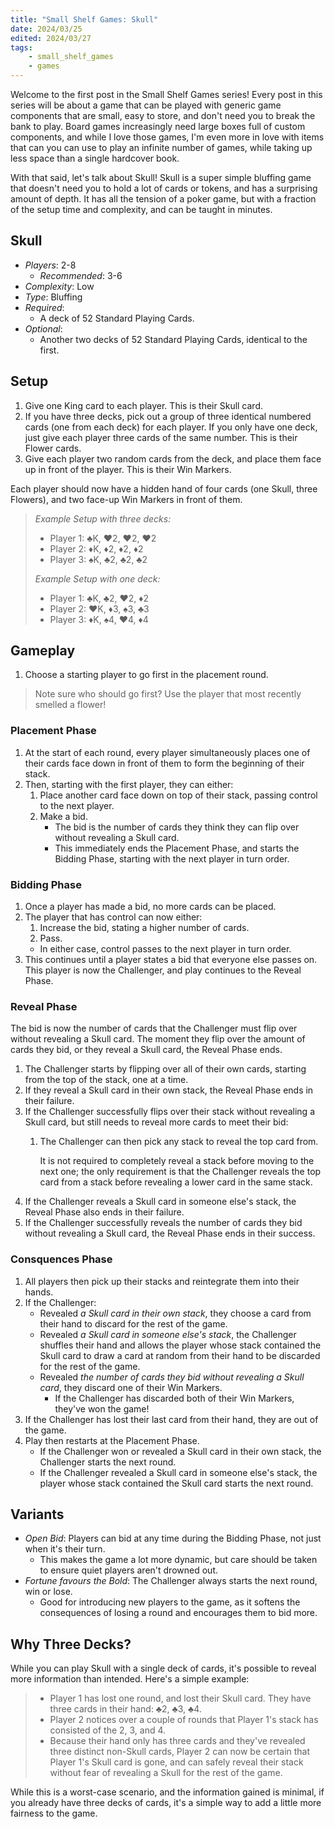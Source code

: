 ```yaml
---
title: "Small Shelf Games: Skull"
date: 2024/03/25
edited: 2024/03/27
tags:
    - small_shelf_games
    - games
---
```


Welcome to the first post in the Small Shelf Games series! Every post in this
series will be about a game that can be played with generic game components that
are small, easy to store, and don't need you to break the bank to play. Board
games increasingly need large boxes full of custom components, and while I love
those games, I'm even more in love with items that can you can use to play an
infinite number of games, while taking up less space than a single hardcover
book.

With that said, let's talk about Skull! Skull is a super simple bluffing game
that doesn't need you to hold a lot of cards or tokens, and has a surprising
amount of depth. It has all the tension of a poker game, but with a fraction of
the setup time and complexity, and can be taught in minutes.

## Skull

- _Players_: 2-8
    - _Recommended_: 3-6
- _Complexity_: Low
- _Type_: Bluffing
- _Required_:
    - A deck of 52 Standard Playing Cards.
- _Optional_:
    - Another two decks of 52 Standard Playing Cards, identical to the first.

## Setup

1. Give one King card to each player. This is their Skull card.
2. If you have three decks, pick out a group of three identical numbered cards
   (one from each deck) for each player. If you only have one deck, just give
   each player three cards of the same number. This is their Flower cards.
3. Give each player two random cards from the deck, and place them face up in
   front of the player. This is their Win Markers.

Each player should now have a hidden hand of four cards (one Skull, three
Flowers), and two face-up Win Markers in front of them.

> _Example Setup with three decks:_
>
> - Player 1: &#x2663;&#xfe0f;K, &#x2665;&#xfe0f;2, &#x2665;&#xfe0f;2,
>   &#x2665;&#xfe0f;2
> - Player 2: &#x2666;&#xfe0f;K, &#x2666;&#xfe0f;2, &#x2666;&#xfe0f;2,
>   &#x2666;&#xfe0f;2
> - Player 3: &#x2660;&#xfe0f;K, &#x2663;&#xfe0f;2, &#x2663;&#xfe0f;2,
>   &#x2663;&#xfe0f;2
>
> _Example Setup with one deck:_
>
> - Player 1: &#x2663;&#xfe0f;K, &#x2663;&#xfe0f;2, &#x2665;&#xfe0f;2,
>   &#x2666;&#xfe0f;2
> - Player 2: &#x2665;&#xfe0f;K, &#x2666;&#xfe0f;3, &#x2660;&#xfe0f;3,
>   &#x2663;&#xfe0f;3
> - Player 3: &#x2666;&#xfe0f;K, &#x2660;&#xfe0f;4, &#x2665;&#xfe0f;4,
>   &#x2666;&#xfe0f;4

## Gameplay

1. Choose a starting player to go first in the placement round.

> Note sure who should go first? Use the player that most recently smelled a
> flower!

### Placement Phase

1. At the start of each round, every player simultaneously places one of their
   cards face down in front of them to form the beginning of their stack.
2. Then, starting with the first player, they can either:
    1. Place another card face down on top of their stack, passing control to
       the next player.
    2. Make a bid.
        - The bid is the number of cards they think they can flip over without
          revealing a Skull card.
        - This immediately ends the Placement Phase, and starts the Bidding
          Phase, starting with the next player in turn order.

### Bidding Phase

1. Once a player has made a bid, no more cards can be placed.
2. The player that has control can now either:
    1. Increase the bid, stating a higher number of cards.
    2. Pass.
    - In either case, control passes to the next player in turn order.
3. This continues until a player states a bid that everyone else passes on.
   This player is now the Challenger, and play continues to the Reveal Phase.

### Reveal Phase

The bid is now the number of cards that the Challenger must flip over without
revealing a Skull card. The moment they flip over the amount of cards they bid,
or they reveal a Skull card, the Reveal Phase ends.

1. The Challenger starts by flipping over all of their own cards, starting from
   the top of the stack, one at a time.
2. If they reveal a Skull card in their own stack, the Reveal Phase ends in
   their failure.
3. If the Challenger successfully flips over their stack without revealing a
   Skull card, but still needs to reveal more cards to meet their bid:
    1. The Challenger can then pick any stack to reveal the top card from.

       It is not required to completely reveal a stack before moving to the
       next one; the only requirement is that the Challenger reveals the top
       card from a stack before revealing a lower card in the same stack.
4. If the Challenger reveals a Skull card in someone else's stack, the Reveal
   Phase also ends in their failure.
5. If the Challenger successfully reveals the number of cards they bid without
   revealing a Skull card, the Reveal Phase ends in their success.

### Consquences Phase

1. All players then pick up their stacks and reintegrate them into their hands.
2. If the Challenger:
    - Revealed *a Skull card in their own stack*, they choose a card from their
      hand to discard for the rest of the game.
    - Revealed *a Skull card in someone else's stack*, the Challenger shuffles
      their hand and allows the player whose stack contained the Skull card to
      draw a card at random from their hand to be discarded for the rest of the
      game.
    - Revealed *the number of cards they bid without revealing a Skull card*,
      they discard one of their Win Markers.
        - If the Challenger has discarded both of their Win Markers, they've
          won the game!
3. If the Challenger has lost their last card from their hand, they are out of
   the game.
4. Play then restarts at the Placement Phase.
    - If the Challenger won or revealed a Skull card in their own stack, the
      Challenger starts the next round.
    - If the Challenger revealed a Skull card in someone else's stack, the
      player whose stack contained the Skull card starts the next round.

## Variants

- *Open Bid*: Players can bid at any time during the Bidding Phase, not just
  when it's their turn.
    - This makes the game a lot more dynamic, but care should be taken to
      ensure quiet players aren't drowned out.
- *Fortune favours the Bold*: The Challenger always starts the next round, win
  or lose.
    - Good for introducing new players to the game, as it softens the
      consequences of losing a round and encourages them to bid more.

## Why Three Decks?

While you can play Skull with a single deck of cards, it's possible to reveal
more information than intended. Here's a simple example:

> - Player 1 has lost one round, and lost their Skull card. They have three
>   cards in their hand: &#x2663;&#xfe0f;2, &#x2663;&#xfe0f;3, &#x2663;&#xfe0f;4.
> - Player 2 notices over a couple of rounds that Player 1's stack has
>   consisted of the 2, 3, and 4.
> - Because their hand only has three cards and they've revealed three distinct
>   non-Skull cards, Player 2 can now be certain that Player 1's Skull card is
>   gone, and can safely reveal their stack without fear of revealing a Skull
>   for the rest of the game.

While this is a worst-case scenario, and the information gained is minimal, if
you already have three decks of cards, it's a simple way to add a little more
fairness to the game.
